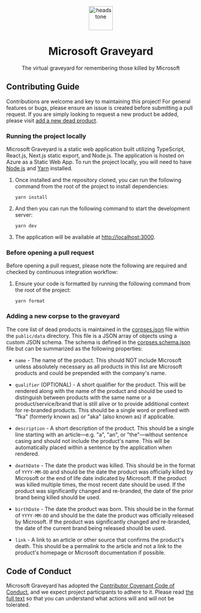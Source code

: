 <div align="center">
    <img src="https://raw.githubusercontent.com/victorfrye/victorfrye/main/images/headstone.svg" alt="headstone" height="64" width="64" />
    <h1>Microsoft Graveyard</h1>
    <p>The virtual graveyard for remembering those killed by Microsoft</p>
</div>

## Contributing Guide

Contributions are welcome and key to maintaining this project! For general features or bugs, please ensure an issue is created before submitting a pull request. If you are simply looking to request a new product be added, please visit [add a new dead product](#adding-a-new-corpse-to-the-graveyard).

### Running the project locally

Microsoft Graveyard is a static web application built utilizing TypeScript, React.js, Next.js static export, and Node.js. The application is hosted on Azure as a Static Web App. To run the project locally, you will need to have [Node.js](https://nodejs.org/en/download) and [Yarn](https://yarnpkg.com/getting-started/install) installed.

1. Once installed and the repository cloned, you can run the following command from the root of the project to install dependencies:

   ```pwsh
   yarn install
   ```

2. And then you can run the following command to start the development server:

   ```pwsh
   yarn dev
   ```

3. The application will be available at [http://localhost:3000](http://localhost:3000).

### Before opening a pull request

Before opening a pull request, please note the following are required and checked by continuous integration workflow:

1. Ensure your code is formatted by running the following command from the root of the project:

   ```pwsh
   yarn format
   ```

### Adding a new corpse to the graveyard

The core list of dead products is maintained in the [corpses.json](/public/data/corpses.json) file within the `public/data` directory. This file is a JSON array of objects using a custom JSON schema. The schema is defined in the [corpses.schema.json](/files/corpses.schema.json) file but can be summarized as the following properties:

- `name` - The name of the product. This should NOT include Microsoft unless absolutely necessary as all products in this list are Microsoft products and could be prepended with the company's name.

- `qualifier` (OPTIONAL) - A short qualifier for the product. This will be rendered along with the name of the product and should be used to distinguish between products with the same name or a product/service/brand that is still alive or to provide additional context for re-branded products. This should be a single word or prefixed with "fka" (formerly known as) or "aka" (also known as) if applicable.

- `description` - A short description of the product. This should be a single line starting with an article—e.g. "a", "an", or "the"—without sentence casing and should not include the product's name. This will be automatically placed within a sentence by the application when rendered.

- `deathDate` - The date the product was killed. This should be in the format of `YYYY-MM-DD` and should be the date the product was officially killed by Microsoft or the end of life date indicated by Microsoft. If the product was killed multiple times, the most recent date should be used. If the product was significantly changed and re-branded, the date of the prior brand being killed should be used.

- `birthDate` - The date the product was born. This should be in the format of `YYYY-MM-DD` and should be the date the product was officially released by Microsoft. If the product was significantly changed and re-branded, the date of the current brand being released should be used.

- `link` - A link to an article or other source that confirms the product's death. This should be a permalink to the article and not a link to the product's homepage or Microsoft documentation if possible.

## Code of Conduct

Microsoft Graveyard has adopted the [Contributor Covenant Code of Conduct](https://www.contributor-covenant.org/), and we expect project participants to adhere to it. Please read [the full text](/.github/CODE_OF_CONDUCT.md) so that you can understand what actions will and will not be tolerated.
